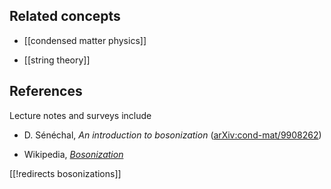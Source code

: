 
## Related concepts

* [[condensed matter physics]]

* [[string theory]]


## References

Lecture notes and surveys include

* D. Sénéchal, _An introduction to bosonization_ ([arXiv:cond-mat/9908262](http://arxiv.org/abs/cond-mat/9908262))

* Wikipedia, _[Bosonization](https://en.wikipedia.org/wiki/Bosonization)_

[[!redirects bosonizations]]

